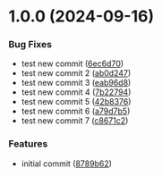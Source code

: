 # 1.0.0 (2024-09-16)

### Bug Fixes

- test new commit ([6ec6d70](https://github.com/cabezonidas/react-splitter/commit/6ec6d70cc412123836833524af8a7f33109f7c23))
- test new commit 2 ([ab0d247](https://github.com/cabezonidas/react-splitter/commit/ab0d247c521136e523e0b788d18f874bb3940736))
- test new commit 3 ([eab96d8](https://github.com/cabezonidas/react-splitter/commit/eab96d8a1281b8b821a0eab4b90a4f239cff1a47))
- test new commit 4 ([7b22794](https://github.com/cabezonidas/react-splitter/commit/7b227940dbffe90d60196524e735fa4c8b949c22))
- test new commit 5 ([42b8376](https://github.com/cabezonidas/react-splitter/commit/42b837687d9873c5fdfc857abb79cca1f31da3ff))
- test new commit 6 ([a79d7b5](https://github.com/cabezonidas/react-splitter/commit/a79d7b5caa7ecd5bebce1fbfbbc2f4a095e67d1d))
- test new commit 7 ([c8671c2](https://github.com/cabezonidas/react-splitter/commit/c8671c283ebfa3df4413d3562d6aba4cefdd2e60))

### Features

- initial commit ([8789b62](https://github.com/cabezonidas/react-splitter/commit/8789b6297fddf485509b4a5b6a6fa971f31b6132))

